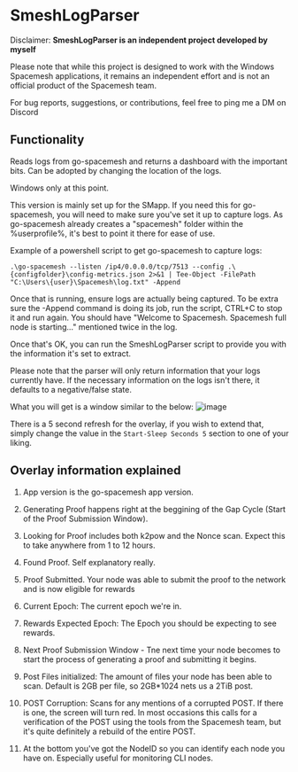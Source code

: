 # SmeshLogParser
Disclaimer:
**SmeshLogParser is an independent project developed by myself**

Please note that while this project is designed to work with the Windows Spacemesh applications, it remains an independent effort and is not an official product of the Spacemesh team.

For bug reports, suggestions, or contributions, feel free to ping me a DM on Discord

Functionality
-
Reads logs from go-spacemesh and returns a dashboard with the important bits. Can be adopted by changing the location of the logs.

Windows only at this point.

This version is mainly set up for the SMapp. If you need this for go-spacemesh, you will need to make sure you've set it up to capture logs. As go-spacemesh already creates a "spacemesh" folder within the %userprofile%, it's best to point it there for ease of use. 

Example of a powershell script to get go-spacemesh to capture logs:

```.\go-spacemesh --listen /ip4/0.0.0.0/tcp/7513 --config .\{configfolder}\config-metrics.json 2>&1 | Tee-Object -FilePath "C:\Users\{user}\Spacemesh\log.txt" -Append```

Once that is running, ensure logs are actually being captured. To be extra sure the -Append command is doing its job, run the script, CTRL+C to stop it and run again. You should have "Welcome to Spacemesh. Spacemesh full node is starting..." mentioned twice in the log.

Once that's OK, you can run the SmeshLogParser script to provide you with the information it's set to extract.

Please note that the parser will only return information that your logs currently have. If the necessary information on the logs isn't there, it defaults to a negative/false state.

What you will get is a window similar to the below:
![image](https://github.com/Dumraden/SmeshLogParser/assets/140160132/26074ee3-a0f3-4199-b37b-e5a8a6d9fec6)


There is a 5 second refresh for the overlay, if you wish to extend that, simply change the value in the ```Start-Sleep Seconds 5``` section to one of your liking.

Overlay information explained
-
1. App version is the go-spacemesh app version.
2. Generating Proof happens right at the beggining of the Gap Cycle (Start of the Proof Submission Window).
3. Looking for Proof includes both k2pow and the Nonce scan. Expect this to take anywhere from 1 to 12 hours.
4. Found Proof. Self explanatory really.
5. Proof Submitted. Your node was able to submit the proof to the network and is now eligible for rewards

6. Current Epoch: The current epoch we're in.
7. Rewards Expected Epoch: The Epoch you should be expecting to see rewards. 
8. Next Proof Submission Window - Tne next time your node becomes to start the process of generating a proof and submitting it begins.

9. Post Files initialized: The amount of files your node has been able to scan. Default is 2GB per file, so 2GB*1024 nets us a 2TiB post.
10. POST Corruption: Scans for any mentions of a corrupted POST. If there is one, the screen will turn red. In most occasions this calls for a verification of the POST using the tools from the Spacemesh team, but it's quite definitely a rebuild of the entire POST.

11. At the bottom you've got the NodeID so you can identify each node you have on. Especially useful for monitoring CLI nodes.





